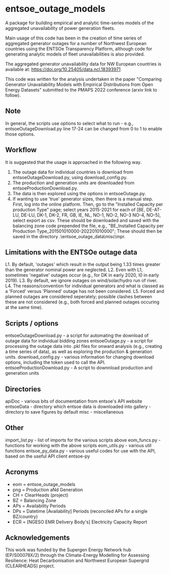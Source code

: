 # entsoe_outage_models

A package for building empirical and analytic time-series models of
the aggregated unavailability of power generation fleets.

Main usage of this code has been in the creation of time series of 
aggregated generator outages for a number of Northwest European 
countries using the ENTSOe Transparency Platform, although code
for generating analytic models of fleet unavailabilities is also 
provided.

The aggregated generator unavailability data for NW European 
countries is available at:
https://doi.org/10.25405/data.ncl.18393971

This code was written for the analysis undertaken in the paper
"Comparing Generator Unavailability Models with Empirical 
Distributions from Open Energy Datasets" submitted to the PMAPS
2022 conference (arxiv link to follow).

Note
---
In general, the scripts use options to select what to run - e.g.,
entsoeOutageDownload.py line  17-24 can be changed from 0 to 1
to enable those options.

Workflow
---
It is suggested that the usage is approached in the following way.
1. The outage data for individual countries is download from 
  entsoeOutageDownload.py, using download_config.py.
2. The production and generation units are downloaded from
  entsoeProductionDownload.py.
3. The data is then explored using the options in entsoeOutage.py.
4. If wanting to use 'true' generator sizes, then there is a manual
  step. First, log into the online platform. Then, go to the "Installed
  Capacity per production Type" page; select years 2015-2021 for each
  of [BE, DE-AT-LU, DE-LU, DK-1, DK-2, FR, GB, IE, NL, NO-1, NO-2, NO-3
  NO-4, NO-5], select export as csv. These should be downloaded and 
  saved with the balancing zone code prepended the file, e.g.,
  "BE_Installed Capacity per Production Type_201501010000-202201010000";
  These should then be saved in the directory .\entsoe_outage_data\misc\inpr\.

Limitations with the ENTSOe outage data
---
L1. By default, 'outages' which result in the output being 1.33
  times greater than the generator nominal power are neglected.
L2. Even with L1, sometimes 'negative' outages occur (e.g., for
  DK in early 2020, I0 in early 2019).
L3. By default, we ignore outages on wind/solar/hydro run of river.
L4. The reasons/convention for individual generators and what is
  classed as a 'Forced' versus 'Planned' outage has not been
  considered.
L5. Forced and planned outages are considered seperately; possible
  clashes between these are not considered (e.g., both forced and
  planned outages occuring at the same time).
  
Scripts / options
---
entsoeOutageDownload.py - a script for automating the download of 
    outage data for individual bidding zones
entsoeOutage.py - a script for processing the outage data into .pkl
    files for onward analysis (e.g., creating a time series of
    data), as well as exploring the production & generation units.
download_config.py - various information for changing download options,
    including the token used to call the API.
entsoeProductionDownload.py - A script to downnload production and 
    generation units

Directories
---
apiDoc - various bits of documentation from entsoe's API website
entsoeData - directory which entsoe data is downloaded into
gallery - directory to save figures by default
misc - miscellaneous

Other
---
import_list.py - list of imports for the various scripts above
eom_funcs.py - functions for working with the above scripts
eom_utils.py - various util functions
entsoe_py_data.py - various useful codes for use with the API,
    based on the useful API client entsoe-py

Acronyms
---
- eom = entsoe_outage_models
- png = Production aNd Generation
- CH = ClearHeads (project)
- BZ = Balancing Zone
- APs = Availability Periods
- DPs = Datetime [Availability] Periods (reconciled APs for a single BZ/country)
- ECR = [NGESO EMR Delivery Body's] Electricity Capacity Report


Acknowledgements
---
This work was funded by the Supergen Energy Network hub (EP/S00078X/2)
through the Climate-Energy Modelling for Assessing Resilience: Heat 
Decarbonisation and Northwest European Supergrid (CLEARHEADS) project.

